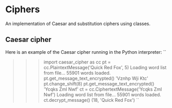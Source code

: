 # Ciphers
An implementation of Caesar and substitution ciphers using classes.
## Caesar cipher
Here is an example of the Caesar cipher running in the Python interpreter:
``
>>> import caesar_cipher as cc
>>> pt = cc.PlaintextMessage('Quick Red Fox', 5)
Loading word list from file...
   55901 words loaded.
>>> pt.get_message_text_encrypted()
'Vznhp Wji Ktc'
>>> pt.change_shift(8)
>>> pt.get_message_text_encrypted()
'Ycqks Zml Nwf'
>>> ct = cc.CiphertextMessage('Ycqks Zml Nwf')
Loading word list from file...
   55901 words loaded.
>>> ct.decrypt_message()
(18, 'Quick Red Fox')
``
